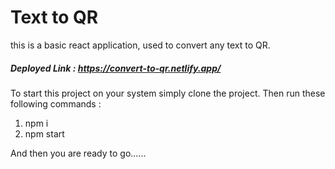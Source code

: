 # Text to QR

this is a basic react application, used to convert any text to QR.


##### Deployed Link : https://convert-to-qr.netlify.app/

To start this project on your system simply clone the project. Then run these following commands : 
1. npm i
2. npm start

And then you are ready to go......
